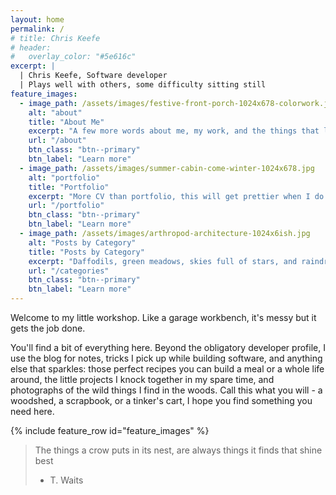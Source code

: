 ```yaml
---
layout: home
permalink: /
# title: Chris Keefe
# header:
#   overlay_color: "#5e616c"
excerpt: |
  | Chris Keefe, Software developer
  | Plays well with others, some difficulty sitting still
feature_images:
  - image_path: /assets/images/festive-front-porch-1024x678-colorwork.jpg
    alt: "about"
    title: "About Me"
    excerpt: "A few more words about me, my work, and the things that light me up."
    url: "/about"
    btn_class: "btn--primary"
    btn_label: "Learn more"
  - image_path: /assets/images/summer-cabin-come-winter-1024x678.jpg
    alt: "portfolio"
    title: "Portfolio"
    excerpt: "More CV than portfolio, this will get prettier when I do more frontend work."
    url: "/portfolio"
    btn_class: "btn--primary"
    btn_label: "Learn more"
  - image_path: /assets/images/arthropod-architecture-1024x6ish.jpg
    alt: "Posts by Category"
    title: "Posts by Category"
    excerpt: "Daffodils, green meadows, skies full of stars, and raindrops on roses"
    url: "/categories"
    btn_class: "btn--primary"
    btn_label: "Learn more"      
---
```

Welcome to my little workshop.
Like a garage workbench, it's messy but it gets the job done.

You'll find a bit of everything here.
Beyond the obligatory developer profile,
I use the blog for notes, tricks I pick up while building software,
and anything else that sparkles:
those perfect recipes you can build a meal or a whole life around,
the little projects I knock together in my spare time,
and photographs of the wild things I find in the woods.
Call this what you will - a woodshed, a scrapbook, or a tinker's cart,
I hope you find something you need here.

{% include feature_row id="feature_images" %}

> The things a crow puts in its nest, are always things it finds that shine best
> - T. Waits
